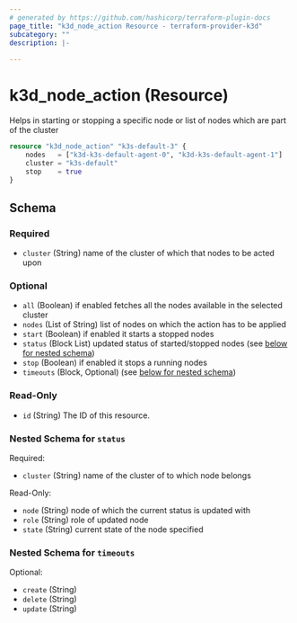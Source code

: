 ```yaml
---
# generated by https://github.com/hashicorp/terraform-plugin-docs
page_title: "k3d_node_action Resource - terraform-provider-k3d"
subcategory: ""
description: |-
  
---
```


# k3d_node_action (Resource)
Helps in starting or stopping a specific node or list of nodes which are part of the cluster

```terraform
resource "k3d_node_action" "k3s-default-3" {
    nodes   = ["k3d-k3s-default-agent-0", "k3d-k3s-default-agent-1"]
    cluster = "k3s-default"
    stop    = true
}
```




<!-- schema generated by tfplugindocs -->
## Schema

### Required

- `cluster` (String) name of the cluster of which that nodes to be acted upon

### Optional

- `all` (Boolean) if enabled fetches all the nodes available in the selected cluster
- `nodes` (List of String) list of nodes on which the action has to be applied
- `start` (Boolean) if enabled it starts a stopped nodes
- `status` (Block List) updated status of started/stopped nodes (see [below for nested schema](#nestedblock--status))
- `stop` (Boolean) if enabled it stops a running nodes
- `timeouts` (Block, Optional) (see [below for nested schema](#nestedblock--timeouts))

### Read-Only

- `id` (String) The ID of this resource.

<a id="nestedblock--status"></a>
### Nested Schema for `status`

Required:

- `cluster` (String) name of the cluster of to which node belongs

Read-Only:

- `node` (String) node of which the current status is updated with
- `role` (String) role of updated node
- `state` (String) current state of the node specified


<a id="nestedblock--timeouts"></a>
### Nested Schema for `timeouts`

Optional:

- `create` (String)
- `delete` (String)
- `update` (String)


